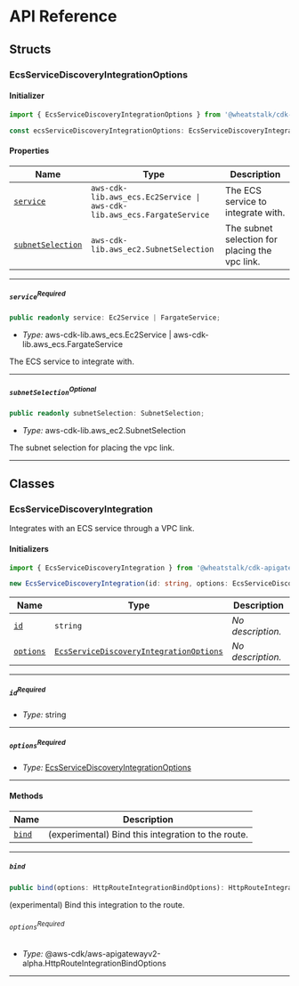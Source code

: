 # API Reference <a name="API Reference" id="api-reference"></a>


## Structs <a name="Structs" id="Structs"></a>

### EcsServiceDiscoveryIntegrationOptions <a name="EcsServiceDiscoveryIntegrationOptions" id="@wheatstalk/cdk-apigatewayv2-ecs.EcsServiceDiscoveryIntegrationOptions"></a>

#### Initializer <a name="Initializer" id="@wheatstalk/cdk-apigatewayv2-ecs.EcsServiceDiscoveryIntegrationOptions.Initializer"></a>

```typescript
import { EcsServiceDiscoveryIntegrationOptions } from '@wheatstalk/cdk-apigatewayv2-ecs'

const ecsServiceDiscoveryIntegrationOptions: EcsServiceDiscoveryIntegrationOptions = { ... }
```

#### Properties <a name="Properties" id="Properties"></a>

| **Name** | **Type** | **Description** |
| --- | --- | --- |
| <code><a href="#@wheatstalk/cdk-apigatewayv2-ecs.EcsServiceDiscoveryIntegrationOptions.property.service">service</a></code> | <code>aws-cdk-lib.aws_ecs.Ec2Service \| aws-cdk-lib.aws_ecs.FargateService</code> | The ECS service to integrate with. |
| <code><a href="#@wheatstalk/cdk-apigatewayv2-ecs.EcsServiceDiscoveryIntegrationOptions.property.subnetSelection">subnetSelection</a></code> | <code>aws-cdk-lib.aws_ec2.SubnetSelection</code> | The subnet selection for placing the vpc link. |

---

##### `service`<sup>Required</sup> <a name="service" id="@wheatstalk/cdk-apigatewayv2-ecs.EcsServiceDiscoveryIntegrationOptions.property.service"></a>

```typescript
public readonly service: Ec2Service | FargateService;
```

- *Type:* aws-cdk-lib.aws_ecs.Ec2Service | aws-cdk-lib.aws_ecs.FargateService

The ECS service to integrate with.

---

##### `subnetSelection`<sup>Optional</sup> <a name="subnetSelection" id="@wheatstalk/cdk-apigatewayv2-ecs.EcsServiceDiscoveryIntegrationOptions.property.subnetSelection"></a>

```typescript
public readonly subnetSelection: SubnetSelection;
```

- *Type:* aws-cdk-lib.aws_ec2.SubnetSelection

The subnet selection for placing the vpc link.

---

## Classes <a name="Classes" id="Classes"></a>

### EcsServiceDiscoveryIntegration <a name="EcsServiceDiscoveryIntegration" id="@wheatstalk/cdk-apigatewayv2-ecs.EcsServiceDiscoveryIntegration"></a>

Integrates with an ECS service through a VPC link.

#### Initializers <a name="Initializers" id="@wheatstalk/cdk-apigatewayv2-ecs.EcsServiceDiscoveryIntegration.Initializer"></a>

```typescript
import { EcsServiceDiscoveryIntegration } from '@wheatstalk/cdk-apigatewayv2-ecs'

new EcsServiceDiscoveryIntegration(id: string, options: EcsServiceDiscoveryIntegrationOptions)
```

| **Name** | **Type** | **Description** |
| --- | --- | --- |
| <code><a href="#@wheatstalk/cdk-apigatewayv2-ecs.EcsServiceDiscoveryIntegration.Initializer.parameter.id">id</a></code> | <code>string</code> | *No description.* |
| <code><a href="#@wheatstalk/cdk-apigatewayv2-ecs.EcsServiceDiscoveryIntegration.Initializer.parameter.options">options</a></code> | <code><a href="#@wheatstalk/cdk-apigatewayv2-ecs.EcsServiceDiscoveryIntegrationOptions">EcsServiceDiscoveryIntegrationOptions</a></code> | *No description.* |

---

##### `id`<sup>Required</sup> <a name="id" id="@wheatstalk/cdk-apigatewayv2-ecs.EcsServiceDiscoveryIntegration.Initializer.parameter.id"></a>

- *Type:* string

---

##### `options`<sup>Required</sup> <a name="options" id="@wheatstalk/cdk-apigatewayv2-ecs.EcsServiceDiscoveryIntegration.Initializer.parameter.options"></a>

- *Type:* <a href="#@wheatstalk/cdk-apigatewayv2-ecs.EcsServiceDiscoveryIntegrationOptions">EcsServiceDiscoveryIntegrationOptions</a>

---

#### Methods <a name="Methods" id="Methods"></a>

| **Name** | **Description** |
| --- | --- |
| <code><a href="#@wheatstalk/cdk-apigatewayv2-ecs.EcsServiceDiscoveryIntegration.bind">bind</a></code> | (experimental) Bind this integration to the route. |

---

##### `bind` <a name="bind" id="@wheatstalk/cdk-apigatewayv2-ecs.EcsServiceDiscoveryIntegration.bind"></a>

```typescript
public bind(options: HttpRouteIntegrationBindOptions): HttpRouteIntegrationConfig
```

(experimental) Bind this integration to the route.

###### `options`<sup>Required</sup> <a name="options" id="@wheatstalk/cdk-apigatewayv2-ecs.EcsServiceDiscoveryIntegration.bind.parameter.options"></a>

- *Type:* @aws-cdk/aws-apigatewayv2-alpha.HttpRouteIntegrationBindOptions

---






